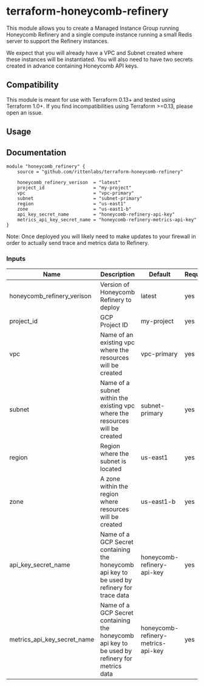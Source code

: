 # terraform-honeycomb-refinery

This module allows you to create a Managed Instance Group running Honeycomb Refinery and a single compute instance running a small Redis server to support the Refinery instances.

We expect that you will already have a VPC and Subnet created where these instances will be instantiated. You will also need to have two secrets created in advance containing Honeycomb API keys.

## Compatibility

This module is meant for use with Terraform 0.13+ and tested using Terraform 1.0+. If you find incompatibilities using Terraform >=0.13, please open an issue.

## Usage

## Documentation

```hcl
module "honeycomb_refinery" {
    source = "github.com/rittenlabs/terraform-honeycomb-refinery"

    honeycomb_refinery_verison  = "latest"
    project_id                  = "my-project"
    vpc                         = "vpc-primary"
    subnet                      = "subnet-primary"
    region                      = "us-east1"
    zone                        = "us-east1-b"
    api_key_secret_name         = "honeycomb-refinery-api-key"
    metrics_api_key_secret_name = "honeycomb-refinery-metrics-api-key"
}

```

Note: Once deployed you will likely need to make updates to your firewall in order to actually send trace and metrics data to Refinery.

### Inputs

| Name                        | Description                                                                                   | Default                            | Required |
| --------------------------- | --------------------------------------------------------------------------------------------- | ---------------------------------- | -------- |
| honeycomb_refinery_verison  | Version of Honeycomb Refinery to deploy                                                       | latest                             | yes      |
| project_id                  | GCP Project ID                                                                                | my-project                         | yes      |
| vpc                         | Name of an existing vpc where the resources will be created                                   | vpc-primary                        | yes      |
| subnet                      | Name of a subnet within the existing vpc where the resources will be created                  | subnet-primary                     | yes      |
| region                      | Region where the subnet is located                                                            | us-east1                           | yes      |
| zone                        | A zone within the region where resources will be created                                      | us-east1-b                         | yes      |
| api_key_secret_name         | Name of a GCP Secret containing the honeycomb api key to be used by refinery for trace data   | honeycomb-refinery-api-key         | yes      |
| metrics_api_key_secret_name | Name of a GCP Secret containing the honeycomb api key to be used by refinery for metrics data | honeycomb-refinery-metrics-api-key | yes      |
